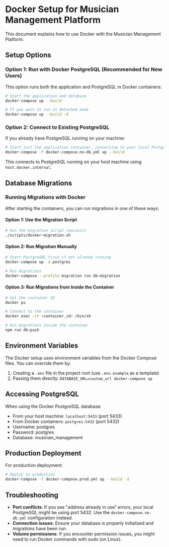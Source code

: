 # Docker Setup for Musician Management Platform

This document explains how to use Docker with the Musician Management Platform.

## Setup Options

### Option 1: Run with Docker PostgreSQL (Recommended for New Users)

This option runs both the application and PostgreSQL in Docker containers:

```bash
# Start the application and database
docker-compose up --build

# If you want to run in detached mode
docker-compose up --build -d
```

### Option 2: Connect to Existing PostgreSQL

If you already have PostgreSQL running on your machine:

```bash
# Start just the application container, connecting to your local PostgreSQL
docker-compose -f docker-compose.no-db.yml up --build
```

This connects to PostgreSQL running on your host machine using `host.docker.internal`.

## Database Migrations

### Running Migrations with Docker

After starting the containers, you can run migrations in one of these ways:

#### Option 1: Use the Migration Script

```bash
# Run the migration script (easiest)
./scripts/docker-migration.sh
```

#### Option 2: Run Migration Manually

```bash
# Start PostgreSQL first if not already running
docker-compose up -d postgres

# Run migrations
docker-compose --profile migration run db-migration
```

#### Option 3: Run Migrations from Inside the Container

```bash
# Get the container ID
docker ps

# Connect to the container
docker exec -it <container_id> /bin/sh

# Run migrations inside the container
npm run db:push
```

## Environment Variables

The Docker setup uses environment variables from the Docker Compose files. You can override them by:

1. Creating a `.env` file in the project root (use `.env.example` as a template)
2. Passing them directly: `DATABASE_URL=custom_url docker-compose up`

## Accessing PostgreSQL

When using the Docker PostgreSQL database:

- From your host machine: `localhost:5433` (port 5433)
- From Docker containers: `postgres:5432` (port 5432)
- Username: postgres
- Password: postgres
- Database: musician_management

## Production Deployment

For production deployment:

```bash
# Deploy to production
docker-compose -f docker-compose.prod.yml up --build -d
```

## Troubleshooting

- **Port conflicts**: If you see "address already in use" errors, your local PostgreSQL might be using port 5432. Use the `docker-compose.no-db.yml` configuration instead.
- **Connection issues**: Ensure your database is properly initialized and migrations have been run.
- **Volume permissions**: If you encounter permission issues, you might need to run Docker commands with sudo (on Linux).
